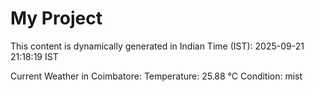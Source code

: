 # My Project

This content is dynamically generated in Indian Time (IST): 2025-09-21 21:18:19 IST


Current Weather in Coimbatore:
Temperature: 25.88 °C
Condition: mist
